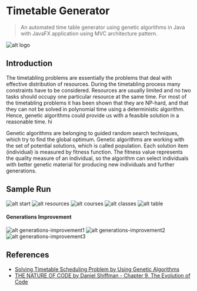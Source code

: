 
# Timetable Generator

> An automated time table generator using genetic algorithms in Java with JavaFX application using MVC architecture pattern.

![alt logo](http://www14.0zz0.com/2018/08/13/19/689039255.png)

## Introduction
The timetabling problems are essentially the problems that deal with effective distribution of resources. During the timetabling process many constraints have to be considered. Resources are usually limited and no two tasks should occupy one particular resource at the same time. For most of the timetabling problems it has been shown that they are NP-hard, and that they can not be solved in polynomial time using a deterministic algorithm. Hence, genetic algorithms could provide us with a feasible solution in a reasonable time.
hi

Genetic algorithms are belonging to guided random search techniques, which try to find the global optimum. Genetic algorithms are working with the set of potential solutions, which is called population. Each solution item (individual) is measured by fitness function. The fitness value represents the quality measure of an individual, so the algorithm can select individuals with better genetic material for producing new individuals and further generations.

## Sample Run
![alt start](http://www5.0zz0.com/2018/08/13/19/620371135.png)
![alt resources](http://www5.0zz0.com/2018/08/13/19/647305386.png)
![alt courses](http://www5.0zz0.com/2018/08/13/19/122709153.png)
![alt classes](http://www4.0zz0.com/2018/08/13/19/345193387.png)
![alt table](http://www4.0zz0.com/2018/08/13/19/105904211.png)
#### Generations Improvement ####
![alt generations-improvement1](http://www3.0zz0.com/2018/08/13/19/973571343.png)
![alt generations-improvement2](http://www3.0zz0.com/2018/08/13/19/894304128.png)
![alt generations-improvement3](http://www3.0zz0.com/2018/08/13/19/331989317.png)

## References
* [Solving Timetable Scheduling Problem by Using Genetic Algorithms](https://pdfs.semanticscholar.org/c266/52a46bee76a6395818da5984aacdb4e7568b.pdf)
* [THE NATURE OF CODE by Daniel Shiffman - Chapter 9. The Evolution of Code](https://natureofcode.com/book/chapter-9-the-evolution-of-code/)
